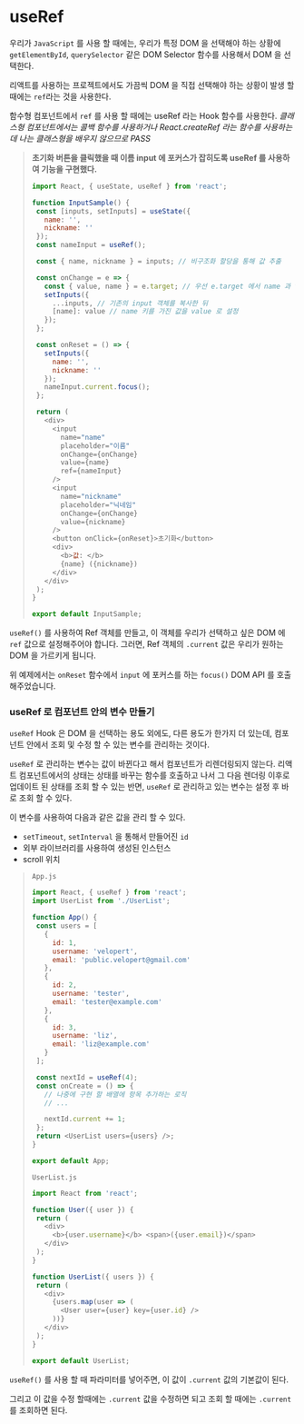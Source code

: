 # useRef

우리가 `JavaScript` 를 사용 할 때에는, 우리가 특정 DOM 을 선택해야 하는 상황에 `getElementById`, `querySelector` 같은 DOM Selector 함수를 사용해서 DOM 을 선택한다.

리액트를 사용하는 프로젝트에서도 가끔씩 DOM 을 직접 선택해야 하는 상황이 발생 할 때에는 `ref`라는 것을 사용한다.

함수형 컴포넌트에서 `ref` 를 사용 할 때에는 useRef 라는 Hook 함수를 사용한다.
_클래스형 컴포넌트에서는 콜백 함수를 사용하거나 React.createRef 라는 함수를 사용하는데 나는 클래스형을 배우지 않으므로 PASS_

>**초기화 버튼을 클릭했을 때 이름 input 에 포커스가 잡히도록 useRef 를 사용하여 기능을 구현했다.**
>
>```js
>import React, { useState, useRef } from 'react';
>
>function InputSample() {
>  const [inputs, setInputs] = useState({
>    name: '',
>    nickname: ''
>  });
>  const nameInput = useRef();
>
>  const { name, nickname } = inputs; // 비구조화 할당을 통해 값 추출
>
>  const onChange = e => {
>    const { value, name } = e.target; // 우선 e.target 에서 name 과 value 를 추출
>    setInputs({
>      ...inputs, // 기존의 input 객체를 복사한 뒤
>      [name]: value // name 키를 가진 값을 value 로 설정
>    });
>  };
>
>  const onReset = () => {
>    setInputs({
>      name: '',
>      nickname: ''
>    });
>    nameInput.current.focus();
>  };
>
>  return (
>    <div>
>      <input
>        name="name"
>        placeholder="이름"
>        onChange={onChange}
>        value={name}
>        ref={nameInput}
>      />
>      <input
>        name="nickname"
>        placeholder="닉네임"
>        onChange={onChange}
>        value={nickname}
>      />
>      <button onClick={onReset}>초기화</button>
>      <div>
>        <b>값: </b>
>        {name} ({nickname})
>      </div>
>    </div>
>  );
>}
>
>export default InputSample;
>```

`useRef()` 를 사용하여 Ref 객체를 만들고, 이 객체를 우리가 선택하고 싶은 DOM 에 `ref` 값으로 설정해주어야 합니다. 그러면, Ref 객체의 `.current` 값은 우리가 원하는 DOM 을 가르키게 됩니다.

위 예제에서는 `onReset` 함수에서 `input` 에 포커스를 하는 `focus()` DOM API 를 호출해주었습니다.


### useRef 로 컴포넌트 안의 변수 만들기

`useRef` Hook 은 DOM 을 선택하는 용도 외에도, 다른 용도가 한가지 더 있는데, 컴포넌트 안에서 조회 및 수정 할 수 있는 변수를 관리하는 것이다.

`useRef` 로 관리하는 변수는 값이 바뀐다고 해서 컴포넌트가 리렌더링되지 않는다. 리액트 컴포넌트에서의 상태는 상태를 바꾸는 함수를 호출하고 나서 그 다음 렌더링 이후로 업데이트 된 상태를 조회 할 수 있는 반면, `useRef` 로 관리하고 있는 변수는 설정 후 바로 조회 할 수 있다.

이 변수를 사용하여 다음과 같은 값을 관리 할 수 있다.

- `setTimeout`, `setInterval` 을 통해서 만들어진 `id`
- 외부 라이브러리를 사용하여 생성된 인스턴스
- scroll 위치

>`App.js`
>```javascript
>import React, { useRef } from 'react';
>import UserList from './UserList';
>
>function App() {
>  const users = [
>    {
>      id: 1,
>      username: 'velopert',
>      email: 'public.velopert@gmail.com'
>    },
>    {
>      id: 2,
>      username: 'tester',
>      email: 'tester@example.com'
>    },
>    {
>      id: 3,
>      username: 'liz',
>      email: 'liz@example.com'
>    }
>  ];
>
>  const nextId = useRef(4);
>  const onCreate = () => {
>    // 나중에 구현 할 배열에 항목 추가하는 로직
>    // ...
>
>    nextId.current += 1;
>  };
>  return <UserList users={users} />;
>}
>
>export default App;
>```
>
>`UserList.js`
>```javascript
>import React from 'react';
>
>function User({ user }) {
>  return (
>    <div>
>      <b>{user.username}</b> <span>({user.email})</span>
>    </div>
>  );
>}
>
>function UserList({ users }) {
>  return (
>    <div>
>      {users.map(user => (
>        <User user={user} key={user.id} />
>      ))}
>    </div>
>  );
>}
>
>export default UserList;
>```
`useRef()` 를 사용 할 때 파라미터를 넣어주면, 이 값이 `.current` 값의 기본값이 된다.

그리고 이 값을 수정 할때에는 `.current` 값을 수정하면 되고 조회 할 때에는 `.current` 를 조회하면 된다.

